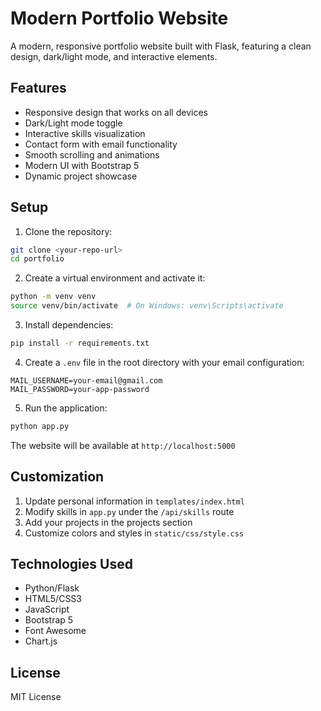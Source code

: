 # Modern Portfolio Website

A modern, responsive portfolio website built with Flask, featuring a clean design, dark/light mode, and interactive elements.

## Features

- Responsive design that works on all devices
- Dark/Light mode toggle
- Interactive skills visualization
- Contact form with email functionality
- Smooth scrolling and animations
- Modern UI with Bootstrap 5
- Dynamic project showcase

## Setup

1. Clone the repository:
```bash
git clone <your-repo-url>
cd portfolio
```

2. Create a virtual environment and activate it:
```bash
python -m venv venv
source venv/bin/activate  # On Windows: venv\Scripts\activate
```

3. Install dependencies:
```bash
pip install -r requirements.txt
```

4. Create a `.env` file in the root directory with your email configuration:
```
MAIL_USERNAME=your-email@gmail.com
MAIL_PASSWORD=your-app-password
```

5. Run the application:
```bash
python app.py
```

The website will be available at `http://localhost:5000`

## Customization

1. Update personal information in `templates/index.html`
2. Modify skills in `app.py` under the `/api/skills` route
3. Add your projects in the projects section
4. Customize colors and styles in `static/css/style.css`

## Technologies Used

- Python/Flask
- HTML5/CSS3
- JavaScript
- Bootstrap 5
- Font Awesome
- Chart.js

## License

MIT License 